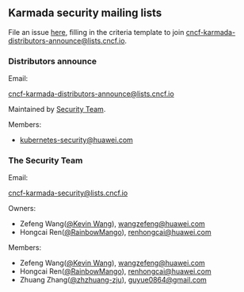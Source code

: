 ## Karmada security mailing lists

File an issue [here](https://github.com/karmada-io/community/issues/new?template=distributors-application.md), filling in the criteria template to join [cncf-karmada-distributors-announce@lists.cncf.io](mailto:cncf-karmada-distributors-announce@lists.cncf.io).

### Distributors announce

Email:

cncf-karmada-distributors-announce@lists.cncf.io

Maintained by [Security Team](#the-security-team).

Members:
- kubernetes-security@huawei.com

### The Security Team

Email:

cncf-karmada-security@lists.cncf.io

Owners:

- Zefeng Wang([@Kevin Wang](https://github.com/kevin-wangzefeng)), [wangzefeng@huawei.com](mailto:wangzefeng@huawei.com)
- Hongcai Ren([@RainbowMango](https://github.com/rainbowmango)), [renhongcai@huawei.com](mailto:renhongcai@huawei.com)

Members:

- Zefeng Wang([@Kevin Wang](https://github.com/kevin-wangzefeng)), [wangzefeng@huawei.com](mailto:wangzefeng@huawei.com)
- Hongcai Ren([@RainbowMango](https://github.com/rainbowmango)), [renhongcai@huawei.com](mailto:renhongcai@huawei.com)
- Zhuang Zhang([@zhzhuang-zju](https://github.com/zhzhuang-zju)), [guyue0864@gmail.com](mailto:guyue0864@gmail.com)
